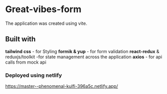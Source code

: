 # Great-vibes-form

The application was created using vite.

## Built with

**tailwind css** - for Styling
**formik & yup** - for form validation
**react-redux** & reduxjs/toolkit -for state management across the application
**axios** - for api calls from mock api

### Deployed using netlify

https://master--phenomenal-kulfi-396a5c.netlify.app/
